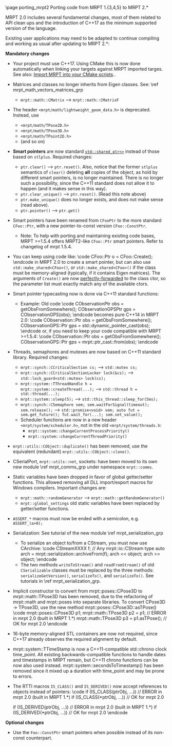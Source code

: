 \page porting_mrpt2 Porting code from MRPT 1.{3,4,5} to MRPT 2.*

MRPT 2.0 includes several fundamental changes, most of them related to API
clean ups and the introduction of C++17 as the minimum supported version of
the language.

Existing user applications may need to be adapted to continue compiling and
working as usual after updating to MRPT 2.*:

**Mandatory changes**
 - Your project must use C++17. Using CMake this is now done automatically when linking your targets against MRPT imported targes. See also: [Import MRPT into your CMake scripts](mrpt_from_cmake.html)..

 - Matrices and classes no longer inherits from Eigen classes. See: \ref mrpt_math_vectors_matrices_grp
    - `mrpt::math::CMatrix` -->  `mrpt::math::CMatrixF`

 - The header `<mrpt/math/lightweight_geom_data.h>` is deprecated. Instead, use
   - `<mrpt/math/TPose2D.h>`
   - `<mrpt/math/TPose3D.h>`
   - `<mrpt/math/TPoint2D.h>`
   -  (and so on)

 - **Smart pointers** are now standard [`std::shared_ptr<>`](http://en.cppreference.com/w/cpp/memory/shared_ptr) instead of those based on `stlplus`. Required changes:
    - `ptr.clear()`  --> `ptr.reset()`. Also, notice that the former `stlplus` semantics of `clear()` deleting **all** copies
of the object, as hold by different smart pointers, is no longer maintained. There is no longer such a possibility, since the
C++11 standard does not allow it to happen (and it makes sense in this way).
    - `ptr.clear_unique()` --> `ptr.reset()`. (Read this note above)
    - `ptr.make_unique()` does no longer exists, and does not make sense (read above).
    - `ptr.pointer()` --> `ptr.get()`
 - Smart pointers have been renamed from `CFooPtr` to the more standard `CFoo::Ptr`, with a new pointer-to-const version `CFoo::ConstPtr`.
   - Note: To help with porting and maintaining existing code bases, MRPT >=1.5.4 offers MRPT2-like `CFoo::Ptr` smart pointers. Refer to changelog of mrpt 1.5.4.
 - You can keep using code like:
   \code
   CFoo::Ptr o = CFoo::Create();
   \endcode
   in MRPT 2.0 to create a smart pointer, but can also use `std::make_shared<CFoo>()`, or `std::make_shared<CFoo>()` if the
class must be memory-aligned (typically, if it contains Eigen matrices). The arguments of `Create()` are now [perfectly-forwarded](http://en.cppreference.com/w/cpp/utility/forward) to
the class ctor, so the parameter list must exactly match any of the available ctors.
 - Smart pointer typecasting now is done via C++11 standard functions:
    - Example: Old code
       \code
       CObservationPtr obs = getObsFromSomewhere();
       CObservationGPSPtr gps = CObservationGPS(obs);
       \endcode
      becomes pure C++14 in MRPT 2.0:
       \code
       CObservation::Ptr obs = getObsFromSomewhere();
       CObservationGPS::Ptr gps = std::dynamic_pointer_cast<CObservationGPS>(obs);
       \endcode
      or, if you need to keep your code compatible with MRPT >=1.5.4:
       \code
       CObservation::Ptr obs = getObsFromSomewhere();
       CObservationGPS::Ptr gps = mrpt::ptr_cast<CObservationGPS>::from(obs);
       \endcode

 - Threads, semaphores and mutexes are now based on C++11 standard library.
Required changes:
   - `mrpt::synch::CCriticalSection cs;` --> `std::mutex cs;`
   - `mrpt::synch::CCriticalSectionLocker lock(&cs);` --> `std::lock_guard<std::mutex> lock(cs);`
   - `mrpt::system::TThreadHandle h = mrpt::system::createThread(...);` --> `std::thread h = std::thread(...);`
   - `mrpt::system::sleep(5);` --> `std::this_thread::sleep_for(5ms);`
   - `mrpt::synch::CSemaphore sem; sem.waitForSignal(timeout); sem.release();` --> `std::promise<void> sem; auto fut = sem.get_future(); fut.wait_for(...); sem.set_value();`
   - Scheduler functions are now in a new header `<mrpt/system/scheduler.h>`, not in the old `<mrpt/system/threads.h`:
     - `mrpt::system::changeCurrentProcessPriority()`
     - `mrpt::system::changeCurrentThreadPriority()`

 - `mrpt::utils::CObject::duplicate()` has been removed, use the equivalent (redundant) `mrpt::utils::CObject::clone()`.

 - CSerialPort, `mrpt::utils::net`, sockets: have been moved to its own new module \ref mrpt_comms_grp under namespace `mrpt::comms`.

 - Static variables have been dropped in favor of global getter/setter functions. This allowed removing all DLL import/export macros
for Windows compilers. Important changes are:
   - `mrpt::math::randomGenerator` --> `mrpt::math::getRandomGenerator()`
   - `mrpt::global_settings` old static variables have been replaced by getter/setter functions.

 - `ASSERT_*` macros must now be ended with a semicolon, e.g. `ASSERT_(a>0);`

 - Serialization: See tutorial of the new module \ref mrpt_serialization_grp
   - To serialize an object to/from a CStream, you must now use CArchive:
       \code
         CStreamXXXX f;  // Any mrpt::io::CStream type
         auto arch = mrpt::serialization::archiveFrom(f);
         arch << object;
         arch >> object;
       \endcode
   - The two methods `writeToStream()` and `readFromStream()` of old `CSerializable` classes must be replaced by the three methods:
`serializeGetVersion()`, `serializeTo()`, and `serializeTo()`. See tutorials in \ref mrpt_serialization_grp.

 - Implicit constructor to convert from mrpt::poses::CPose3D to mrpt::math::TPose3D has been removed, due to the refactoring
of mrpt::math and mrpt::poses into separate libraries. To convert CPose3D -> TPose3D, use the new method mrpt::poses::CPose3D::asTPose()
   \code
   mrpt::poses::CPose3D p1;
   mrpt::math::TPose3D p2 = p1;  // ERROR in mrpt 2.0 (built in MRPT 1.*)
   mrpt::math::TPose3D p3 = p1.asTPose(); // OK for mrpt 2.0
   \endcode

 - 16-byte memory-aligned STL containers are now not required, since C++17 already observes the required alignment by default.

 - mrpt::system::TTimeStamp is now a C++11-compatible std::chrono clock
time_point. All existing backwards-compatible functions to handle dates and
timestamps in MRPT remain, but C++11 chrono functions can be now also used
instead. mrpt::system::secondsToTimestamp() has been removed since it mixed
up a duration with time_point and may be prone to errors.

 - The RTTI macros `IS_CLASS()` and `IS_DERIVED()` now accept references to objects instead of pointers:
   \code
   if (IS_CLASS(ptrObj, ...)) // ERROR in mrpt 2.0 (built in MRPT 1.*)
   if (IS_CLASS(*ptrObj, ...)) // OK for mrpt 2.0

   if (IS_DERIVED(ptrObj, ...)) // ERROR in mrpt 2.0 (built in MRPT 1.*)
   if (IS_DERIVED(*ptrObj, ...)) // OK for mrpt 2.0
   \endcode

**Optional changes**
  - Use the `Foo::ConstPtr` smart pointers when possible instead of its non-const counterpart.
